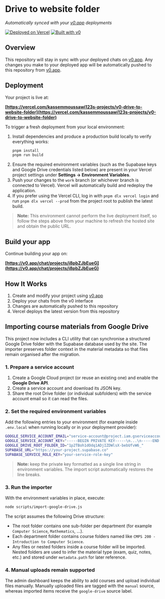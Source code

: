 # Drive to website folder

*Automatically synced with your [v0.app](https://v0.app) deployments*

[![Deployed on Vercel](https://img.shields.io/badge/Deployed%20on-Vercel-black?style=for-the-badge&logo=vercel)](https://vercel.com/kassemmoussawi123s-projects/v0-drive-to-website-folder)
[![Built with v0](https://img.shields.io/badge/Built%20with-v0.app-black?style=for-the-badge)](https://v0.app/chat/projects/i8pbZJbEueG)

## Overview

This repository will stay in sync with your deployed chats on [v0.app](https://v0.app).
Any changes you make to your deployed app will be automatically pushed to this repository from [v0.app](https://v0.app).

## Deployment

Your project is live at:

**[https://vercel.com/kassemmoussawi123s-projects/v0-drive-to-website-folder](https://vercel.com/kassemmoussawi123s-projects/v0-drive-to-website-folder)**

To trigger a fresh deployment from your local environment:

1. Install dependencies and produce a production build locally to verify everything works:
   ```bash
   pnpm install
   pnpm run build
   ```
2. Ensure the required environment variables (such as the Supabase keys and Google Drive credentials listed below) are present in your Vercel project settings under **Settings → Environment Variables**.
3. Push your changes to the `work` branch (or whichever branch is connected to Vercel). Vercel will automatically build and redeploy the application.
4. If you prefer using the Vercel CLI, log in with `pnpm dlx vercel login` and run `pnpm dlx vercel --prod` from the project root to publish the latest build.

> **Note:** This environment cannot perform the live deployment itself, so follow the steps above from your machine to refresh the hosted site and obtain the public URL.

## Build your app

Continue building your app on:

**[https://v0.app/chat/projects/i8pbZJbEueG](https://v0.app/chat/projects/i8pbZJbEueG)**

## How It Works

1. Create and modify your project using [v0.app](https://v0.app)
2. Deploy your chats from the v0 interface
3. Changes are automatically pushed to this repository
4. Vercel deploys the latest version from this repository

## Importing course materials from Google Drive

This project now includes a CLI utility that can synchronise a structured Google Drive folder with the Supabase database used by the site. The importer preserves folder context in the material metadata so that files remain organised after the migration.

### 1. Prepare a service account

1. Create a Google Cloud project (or reuse an existing one) and enable the **Google Drive API**.
2. Create a service account and download its JSON key.
3. Share the root Drive folder (or individual subfolders) with the service account email so it can read the files.

### 2. Set the required environment variables

Add the following entries to your environment (for example inside `.env.local` when running locally or in your deployment provider):

```bash
GOOGLE_SERVICE_ACCOUNT_EMAIL="service-account@project.iam.gserviceaccount.com"
GOOGLE_SERVICE_ACCOUNT_KEY="-----BEGIN PRIVATE KEY-----\n...\n-----END PRIVATE KEY-----\n"
GOOGLE_DRIVE_ROOT_FOLDER_ID="1p2TBoh1dOdq1ADjIZDWlsX-bebUfvW6_"
SUPABASE_URL="https://your-project.supabase.co"
SUPABASE_SERVICE_ROLE_KEY="your-service-role-key"
```

> **Note:** keep the private key formatted as a single line string in environment variables. The import script automatically restores the line breaks.

### 3. Run the importer

With the environment variables in place, execute:

```bash
node scripts/import-google-drive.js
```

The script assumes the following Drive structure:

- The root folder contains one sub-folder per department (for example `Computer Science`, `Mathematics`, ...).
- Each department folder contains course folders named like `CMPS 200 - Introduction to Computer Science`.
- Any files or nested folders inside a course folder will be imported. Nested folders are used to infer the material type (exam, quiz, notes, etc.) and stored under `metadata.path` for later reference.

### 4. Manual uploads remain supported

The admin dashboard keeps the ability to add courses and upload individual files manually. Manually uploaded files are tagged with the `manual` source, whereas imported items receive the `google-drive` source label.
